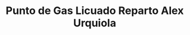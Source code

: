 ---
title: "Punto de Gas Licuado Reparto Alex Urquiola"
url: /holguin/punto-de-gas-licuado-reparto-alex-urquiola/
shop: gas
---